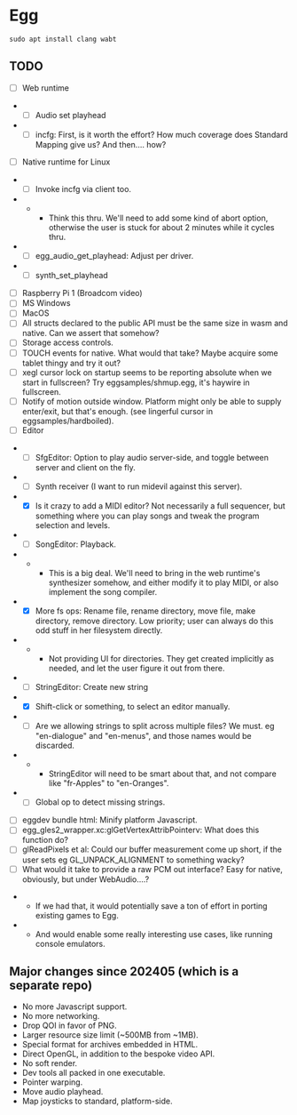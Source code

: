 # Egg

```
sudo apt install clang wabt
```

## TODO

- [ ] Web runtime
- - [ ] Audio set playhead
- - [ ] incfg: First, is it worth the effort? How much coverage does Standard Mapping give us? And then.... how?
- [ ] Native runtime for Linux
- - [ ] Invoke incfg via client too.
- - - Think this thru. We'll need to add some kind of abort option, otherwise the user is stuck for about 2 minutes while it cycles thru.
- - [ ] egg_audio_get_playhead: Adjust per driver.
- - [ ] synth_set_playhead
- [ ] Raspberry Pi 1 (Broadcom video)
- [ ] MS Windows
- [ ] MacOS
- [ ] All structs declared to the public API must be the same size in wasm and native. Can we assert that somehow?
- [ ] Storage access controls.
- [ ] TOUCH events for native. What would that take? Maybe acquire some tablet thingy and try it out?
- [ ] xegl cursor lock on startup seems to be reporting absolute when we start in fullscreen? Try eggsamples/shmup.egg, it's haywire in fullscreen.
- [ ] Notify of motion outside window. Platform might only be able to supply enter/exit, but that's enough. (see lingerful cursor in eggsamples/hardboiled).
- [ ] Editor
- - [ ] SfgEditor: Option to play audio server-side, and toggle between server and client on the fly.
- - [ ] Synth receiver (I want to run midevil against this server).
- - [x] Is it crazy to add a MIDI editor? Not necessarily a full sequencer, but something where you can play songs and tweak the program selection and levels.
- - [ ] SongEditor: Playback.
- - - This is a big deal. We'll need to bring in the web runtime's synthesizer somehow, and either modify it to play MIDI, or also implement the song compiler.
- - [x] More fs ops: Rename file, rename directory, move file, make directory, remove directory. Low priority; user can always do this odd stuff in her filesystem directly.
- - - Not providing UI for directories. They get created implicitly as needed, and let the user figure it out from there.
- - [ ] StringEditor: Create new string
- - [x] Shift-click or something, to select an editor manually.
- - [ ] Are we allowing strings to split across multiple files? We must. eg "en-dialogue" and "en-menus", and those names would be discarded.
- - - StringEditor will need to be smart about that, and not compare like "fr-Apples" to "en-Oranges".
- - [ ] Global op to detect missing strings.
- [ ] eggdev bundle html: Minify platform Javascript.
- [ ] egg_gles2_wrapper.xc:glGetVertexAttribPointerv: What does this function do?
- [ ] glReadPixels et al: Could our buffer measurement come up short, if the user sets eg GL_UNPACK_ALIGNMENT to something wacky?
- [ ] What would it take to provide a raw PCM out interface? Easy for native, obviously, but under WebAudio....?
- - If we had that, it would potentially save a ton of effort in porting existing games to Egg.
- - And would enable some really interesting use cases, like running console emulators.

## Major changes since 202405 (which is a separate repo)

- No more Javascript support.
- No more networking.
- Drop QOI in favor of PNG.
- Larger resource size limit (~500MB from ~1MB).
- Special format for archives embedded in HTML.
- Direct OpenGL, in addition to the bespoke video API.
- No soft render.
- Dev tools all packed in one executable.
- Pointer warping.
- Move audio playhead.
- Map joysticks to standard, platform-side.

